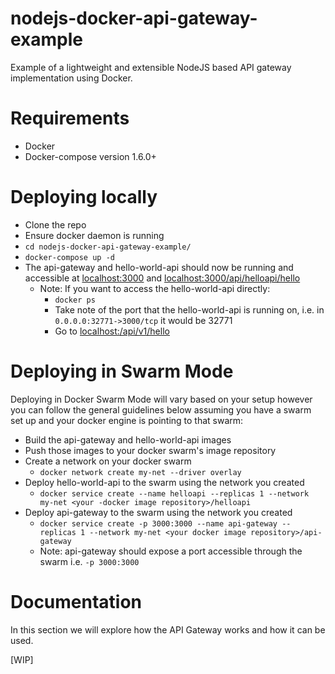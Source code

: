 # nodejs-docker-api-gateway-example
Example of a lightweight and extensible NodeJS based API gateway implementation using Docker.

# Requirements
- Docker
- Docker-compose version 1.6.0+

# Deploying locally
- Clone the repo
- Ensure docker daemon is running
- ```cd nodejs-docker-api-gateway-example/```
- ```docker-compose up -d```
- The api-gateway and hello-world-api should now be running and accessible at [localhost:3000](http://localhost:3000) and [localhost:3000/api/helloapi/hello](http://localhost:3000/api/helloapi/hello)
    - Note: If you want to access the hello-world-api directly:
        - ```docker ps```
        - Take note of the port that the hello-world-api is running on, i.e. in ```0.0.0.0:32771->3000/tcp``` it would be 32771
        - Go to [localhost:<hello-world-api-port>/api/v1/hello](http://localhost:<hello-world-api-port>/api/v1/hello)

# Deploying in Swarm Mode
Deploying in Docker Swarm Mode will vary based on your setup however you can follow the general guidelines below assuming you have a swarm set up and your docker engine is pointing to that swarm:
- Build the api-gateway and hello-world-api images
- Push those images to your docker swarm's image repository
- Create a network on your docker swarm
    - ```docker network create my-net --driver overlay```
- Deploy hello-world-api to the swarm using the network you created
    - ```docker service create --name helloapi --replicas 1 --network my-net <your -docker image repository>/helloapi```
- Deploy api-gateway to the swarm using the network you created
    - ```docker service create -p 3000:3000 --name api-gateway --replicas 1 --network my-net <your docker image repository>/api-gateway```
    - Note: api-gateway should expose a port accessible through the swarm i.e. ```-p 3000:3000```


# Documentation
In this section we will explore how the API Gateway works and how it can be used.

[WIP]
